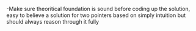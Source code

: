 -Make sure theoritical foundation is sound before coding up the solution, easy to believe a solution for two pointers based on simply intuition but should always reason through it fully